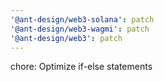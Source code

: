 ```yaml
---
'@ant-design/web3-solana': patch
'@ant-design/web3-wagmi': patch
'@ant-design/web3': patch
---
```


chore: Optimize if-else statements

